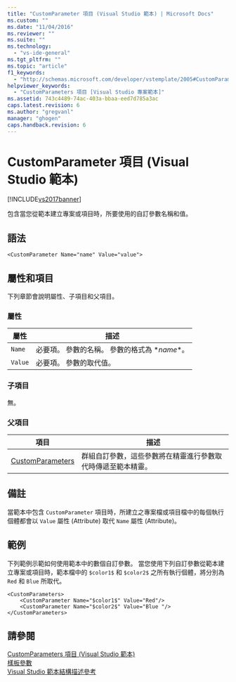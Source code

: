 ```yaml
---
title: "CustomParameter 項目 (Visual Studio 範本) | Microsoft Docs"
ms.custom: ""
ms.date: "11/04/2016"
ms.reviewer: ""
ms.suite: ""
ms.technology: 
  - "vs-ide-general"
ms.tgt_pltfrm: ""
ms.topic: "article"
f1_keywords: 
  - "http://schemas.microsoft.com/developer/vstemplate/2005#CustomParameter"
helpviewer_keywords: 
  - "CustomParameters 項目 [Visual Studio 專案範本]"
ms.assetid: 743c4489-74ac-403a-bbaa-eed7d785a3ac
caps.latest.revision: 6
ms.author: "gregvanl"
manager: "ghogen"
caps.handback.revision: 6
---
```

# CustomParameter 項目 (Visual Studio 範本)
[!INCLUDE[vs2017banner](../code-quality/includes/vs2017banner.md)]

包含當您從範本建立專案或項目時，所要使用的自訂參數名稱和值。  
  
## 語法  
  
```  
<CustomParameter Name="name" Value="value">  
```  
  
## 屬性和項目  
 下列章節會說明屬性、子項目和父項目。  
  
### 屬性  
  
|屬性|描述|  
|--------|--------|  
|`Name`|必要項。  參數的名稱。  參數的格式為 $*name*$。|  
|`Value`|必要項。  參數的取代值。|  
  
### 子項目  
 無。  
  
### 父項目  
  
|項目|描述|  
|--------|--------|  
|[CustomParameters](../extensibility/customparameters-element-visual-studio-templates.md)|群組自訂參數，這些參數將在精靈進行參數取代時傳遞至範本精靈。|  
  
## 備註  
 當範本中包含 `CustomParameter` 項目時，所建立之專案檔或項目檔中的每個執行個體都會以 `Value` 屬性 \(Attribute\) 取代 `Name` 屬性 \(Attribute\)。  
  
## 範例  
 下列範例示範如何使用範本中的數個自訂參數。  當您使用下列自訂參數從範本建立專案或項目時，範本檔中的 `$color1$` 和 `$color2$` 之所有執行個體，將分別為 `Red` 和 `Blue` 所取代。  
  
```  
<CustomParameters>  
    <CustomParameter Name="$color1$" Value="Red"/>  
    <CustomParameter Name="$color2$" Value="Blue "/>  
</CustomParameters>  
```  
  
## 請參閱  
 [CustomParameters 項目 \(Visual Studio 範本\)](../extensibility/customparameters-element-visual-studio-templates.md)   
 [樣板參數](../ide/template-parameters.md)   
 [Visual Studio 範本結構描述參考](../extensibility/visual-studio-template-schema-reference.md)
